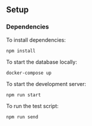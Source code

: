 ## Setup

### Dependencies

To install dependencies:

```
npm install
```

To start the database locally:

```
docker-compose up
```

To start the development server:

```
npm run start
```

To run the test script:

```
npm run send
```
